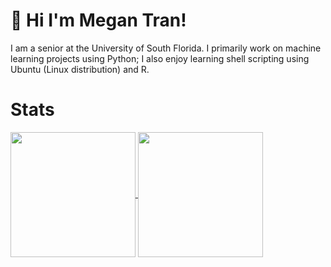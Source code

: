 # 👋 Hi I'm Megan Tran!

I am a senior at the University of South Florida. I primarily work on machine learning projects using Python; I also enjoy learning shell scripting using Ubuntu (Linux distribution) and R.

# Stats

<a href="https://github.com/MeganTran6023/github-readme-stats">
  <img height=200 align="center" src="https://github-readme-stats.vercel.app/api?username=MeganTran6023&show_icons=true&theme=tokyonight&hide_rank=True" />
</a>
<a href="https://github.com/MeganTran6023/convoychat">
  <img height=200 align="center" src="https://github-readme-stats.vercel.app/api/top-langs/?username=MeganTran6023&theme=tokyonight&hide_progress=true&layout=compact&langs_count=8&card_width=320" />
</a>

<!--
**MeganTran6023/MeganTran6023** is a ✨ _special_ ✨ repository because its `README.md` (this file) appears on your GitHub profile.

Here are some ideas to get you started:

- 🔭 I’m currently working on ...
- 🌱 I’m currently learning ...
- 👯 I’m looking to collaborate on ...
- 🤔 I’m looking for help with ...
- 💬 Ask me about ...
- 📫 How to reach me: ...
- 😄 Pronouns: ...
- ⚡ Fun fact: ...
-->

